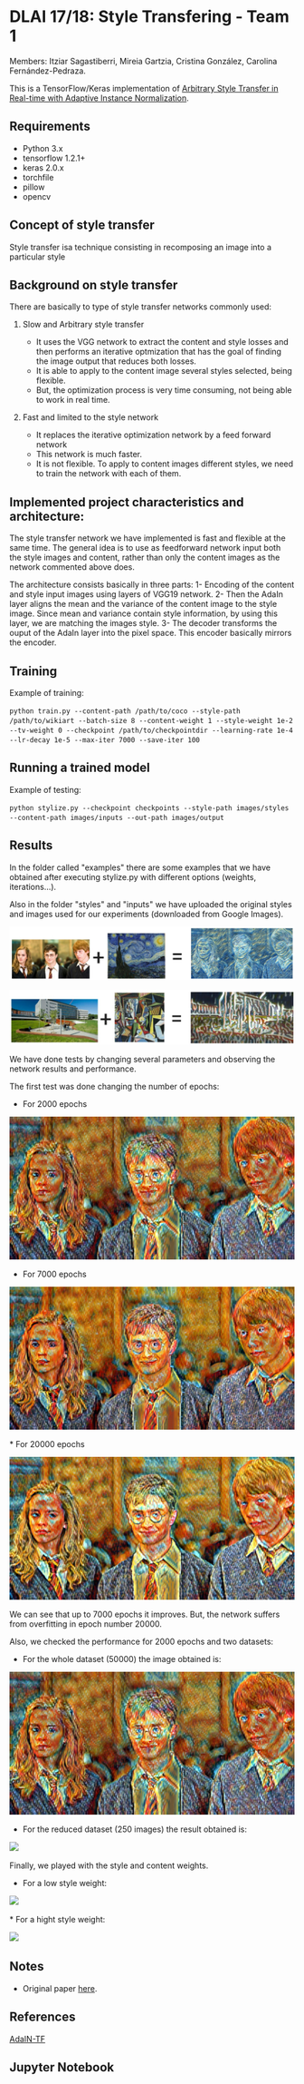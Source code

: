 # DLAI 17/18: Style Transfering - Team 1 

Members: Itziar Sagastiberri, Mireia Gartzia, Cristina González, Carolina Fernández-Pedraza.

This is a TensorFlow/Keras implementation of [Arbitrary Style Transfer in Real-time with Adaptive Instance Normalization](https://arxiv.org/abs/1703.06868).


## Requirements

* Python 3.x
* tensorflow 1.2.1+
* keras 2.0.x
* torchfile
* pillow
* opencv

## Concept of style transfer

Style transfer isa technique consisting in recomposing an image into a particular style

## Background on style transfer

There are basically to type of style transfer networks commonly used:

1. Slow and Arbitrary style transfer
	- It uses the VGG network to extract the content and style losses and then performs an iterative optmization that has 		the goal of finding the image output that reduces both losses.
	- It is able to apply to the content image several styles selected, being flexible.
	- But, the optimization process is very time consuming, not being able to work in real time.

2. Fast and limited to the style network
	- It replaces the iterative optimization network by a feed forward network
	- This network is much faster.
	- It is not flexible. To apply to content images different styles, we need to train the network with each of them.

## Implemented project characteristics and architecture:

The style transfer network we have implemented is fast and flexible at the same time.
The general idea is to use as feedforward network input both the style images and content, rather than only the content images as the network commented above does.

The architecture consists basically in three parts:
	1- Encoding of the content and style input images using layers of VGG19 network.
	2- Then the AdaIn layer aligns the mean and the variance of the content image to the style image. Since mean and 	    variance contain style information, by using this layer, we are matching the images style.
	3- The decoder transforms the ouput of the AdaIn layer into the pixel space. This encoder basically mirrors the 	   encoder.

## Training

Example of training:

`python train.py --content-path /path/to/coco --style-path /path/to/wikiart --batch-size 8 --content-weight 1 --style-weight 1e-2 --tv-weight 0 --checkpoint /path/to/checkpointdir --learning-rate 1e-4 --lr-decay 1e-5 --max-iter 7000 --save-iter 100`

## Running a trained model

Example of testing:

`python stylize.py --checkpoint checkpoints --style-path images/styles --content-path images/inputs --out-path images/output`

## Results
In the folder called "examples" there are some examples that  we have obtained after executing stylize.py with different options (weights, iterations...).

Also in the folder "styles" and "inputs" we have uploaded the original styles and images used for our experiments (downloaded from Google Images).

<p align='center'>
	<img src='examples/vangogh.jpg'>
</p>

<p align='center'>
	<img src='examples/picasso.jpg'>
</p>

We have done tests by changing several parameters and observing the network results and performance.

The first test was done changing the number of epochs:
* For 2000 epochs
<p align='left'>
	<img src='examples/outputs/outputs2.2/harry_potter_leonid_afremov.jpg'>
</p>

* For 7000 epochs
<p align='left'>
	<img src='examples/outputs/outputs2.1/harry_potter_leonid_afremov.jpg'>
</p>
* For 20000 epochs
<p align='left'>
	<img src='examples/outputs/outputs2.4/harry_potter_leonid_afremov.jpg'>
</p>

We can see that up to 7000 epochs it improves. But, the network suffers from overfitting in epoch number 20000.


Also, we checked the performance for 2000 epochs and two datasets:
* For the whole dataset (50000) the image obtained is:
<p align='left'>
	<img src='examples/outputs/outputs2.2/harry_potter_leonid_afremov.jpg'>
</p>

* For the reduced dataset (250 images) the result obtained is:
<p align='left'>
	<img src='examples/outputs/outputs2.3/harry_potter_leonid_afremov.jpg'>
</p>

Finally, we played with the style and content weights.
* For a low style weight:
<p align='left'>
	<img src='examples/outputs/outputs1.2/harry_potter_leonid_afremov.jpg'>
</p>
* For a hight style weight:
<p align='left'>
	<img src='examples/outputs/outputs1.3/harry_potter_leonid_afremov.jpg'>
</p>

## Notes

* Original paper [here](https://distill.pub/2016/deconv-checkerboard/).


## References
[AdaIN-TF](https://github.com/eridgd/AdaIN-TF)

## Jupyter Notebook
